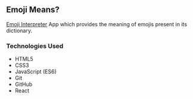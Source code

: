 ## Emoji Means?
[Emoji Interpreter](https://emojimeans-kaushal.netlify.app/) App which provides the meaning of emojis present in its dictionary. 


### Technologies Used

* HTML5
* CSS3
* JavaScript (ES6)
* Git
* GitHub
* React

